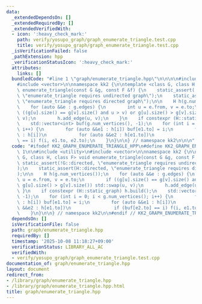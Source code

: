 ```yaml
---
data:
  _extendedDependsOn: []
  _extendedRequiredBy: []
  _extendedVerifiedWith:
  - icon: ':heavy_check_mark:'
    path: verify/yosupo_graph/graph_enumerate_triangle.test.cpp
    title: verify/yosupo_graph/graph_enumerate_triangle.test.cpp
  _isVerificationFailed: false
  _pathExtension: hpp
  _verificationStatusIcon: ':heavy_check_mark:'
  attributes:
    links: []
  bundledCode: "#line 1 \"graph/enumerate_triangle.hpp\"\n\n\n\n#include <utility>\n\
    #include <vector>\n\nnamespace kk2 {\n\ntemplate <class G, class H, class F> void\
    \ enumerate_triangle(const G &g, const F &f) {\n    static_assert(!G::directed,\
    \ \"enumerate_triangle requires undirected graph\");\n    static_assert(H::directed,\
    \ \"enumerate_triangle requires directed graph\");\n\n    H h(g.num_vertices());\n\
    \    for (auto &&e : g.edges) {\n        int u = e.from, v = e.to;\n        if\
    \ ((g[u].size() == g[v].size() and u > v) or g[u].size() > g[v].size()) std::swap(u,\
    \ v);\n        h.add_edge(u, v);\n    }\n    if constexpr (H::static_graph) h.build();\n\
    \    std::vector<int> buf(g.num_vertices(), -1);\n    for (int i = 0; i < g.num_vertices();\
    \ i++) {\n        for (auto &&e1 : h[i]) buf[e1.to] = i;\n        for (auto &&e1\
    \ : h[i])\n            for (auto &&e2 : h[e1.to])\n                if (buf[e2.to]\
    \ == i) f(i, e1.to, e2.to);\n    }\n}\n\n} // namespace kk2\n\n\n"
  code: "#ifndef KK2_GRAPH_ENUMERATE_TRIANGLE_HPP\n#define KK2_GRAPH_ENUMERATE_TRIANGLE_HPP\
    \ 1\n\n#include <utility>\n#include <vector>\n\nnamespace kk2 {\n\ntemplate <class\
    \ G, class H, class F> void enumerate_triangle(const G &g, const F &f) {\n   \
    \ static_assert(!G::directed, \"enumerate_triangle requires undirected graph\"\
    );\n    static_assert(H::directed, \"enumerate_triangle requires directed graph\"\
    );\n\n    H h(g.num_vertices());\n    for (auto &&e : g.edges) {\n        int\
    \ u = e.from, v = e.to;\n        if ((g[u].size() == g[v].size() and u > v) or\
    \ g[u].size() > g[v].size()) std::swap(u, v);\n        h.add_edge(u, v);\n   \
    \ }\n    if constexpr (H::static_graph) h.build();\n    std::vector<int> buf(g.num_vertices(),\
    \ -1);\n    for (int i = 0; i < g.num_vertices(); i++) {\n        for (auto &&e1\
    \ : h[i]) buf[e1.to] = i;\n        for (auto &&e1 : h[i])\n            for (auto\
    \ &&e2 : h[e1.to])\n                if (buf[e2.to] == i) f(i, e1.to, e2.to);\n\
    \    }\n}\n\n} // namespace kk2\n\n#endif // KK2_GRAPH_ENUMERATE_TRIANGLE_HPP\n"
  dependsOn: []
  isVerificationFile: false
  path: graph/enumerate_triangle.hpp
  requiredBy: []
  timestamp: '2025-10-08 11:18:27+09:00'
  verificationStatus: LIBRARY_ALL_AC
  verifiedWith:
  - verify/yosupo_graph/graph_enumerate_triangle.test.cpp
documentation_of: graph/enumerate_triangle.hpp
layout: document
redirect_from:
- /library/graph/enumerate_triangle.hpp
- /library/graph/enumerate_triangle.hpp.html
title: graph/enumerate_triangle.hpp
---
```

